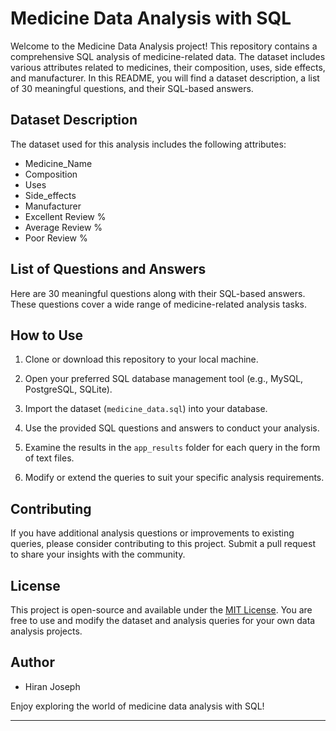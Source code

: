 # Medicine Data Analysis with SQL

Welcome to the Medicine Data Analysis project! This repository contains a comprehensive SQL analysis of medicine-related data. The dataset includes various attributes related to medicines, their composition, uses, side effects, and manufacturer. In this README, you will find a dataset description, a list of 30 meaningful questions, and their SQL-based answers.

## Dataset Description

The dataset used for this analysis includes the following attributes:

- Medicine_Name
- Composition
- Uses
- Side_effects
- Manufacturer
- Excellent Review %
- Average Review %
- Poor Review %

## List of Questions and Answers

Here are 30 meaningful questions along with their SQL-based answers. These questions cover a wide range of medicine-related analysis tasks.

## How to Use

1. Clone or download this repository to your local machine.

2. Open your preferred SQL database management tool (e.g., MySQL, PostgreSQL, SQLite).

3. Import the dataset (`medicine_data.sql`) into your database.

4. Use the provided SQL questions and answers to conduct your analysis.

5. Examine the results in the `app_results` folder for each query in the form of text files.

6. Modify or extend the queries to suit your specific analysis requirements.

## Contributing

If you have additional analysis questions or improvements to existing queries, please consider contributing to this project. Submit a pull request to share your insights with the community.

## License

This project is open-source and available under the [MIT License](LICENSE). You are free to use and modify the dataset and analysis queries for your own data analysis projects.

## Author

- Hiran Joseph

Enjoy exploring the world of medicine data analysis with SQL!

---
